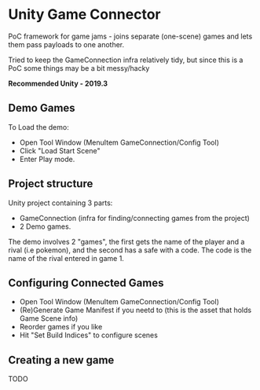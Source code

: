 # Unity Game Connector
PoC framework for game jams - joins separate (one-scene) games and lets them pass payloads to one another.

Tried to keep the GameConnection infra relatively tidy, but since this is a PoC some things may be a bit messy/hacky

**Recommended Unity - 2019.3**

## Demo Games
To Load the demo:
* Open Tool Window (MenuItem GameConnection/Config Tool)
* Click "Load Start Scene"
* Enter Play mode.

## Project structure
Unity project containing 3 parts:
* GameConnection (infra for finding/connecting games from the project)
* 2 Demo games.

The demo involves 2 "games", the first gets the name of the player and a rival (i.e pokemon),
and the second has a safe with a code. The code is the name of the rival entered in game 1.

## Configuring Connected Games
* Open Tool Window (MenuItem GameConnection/Config Tool)
* (Re)Generate Game Manifest if you neetd to (this is the asset that holds Game Scene info)
* Reorder games if you like
* Hit "Set Build Indices" to configure scenes

## Creating a new game
TODO